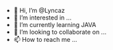 - 👋 Hi, I’m @Lyncaz
- 👀 I’m interested in ...
- 🌱 I’m currently learning JAVA
- 💞️ I’m looking to collaborate on ...
- 📫 How to reach me ...

<!---
Lyncaz/Lyncaz is a ✨ special ✨ repository because its `README.md` (this file) appears on your GitHub profile.
You can click the Preview link to take a look at your changes.
--->
